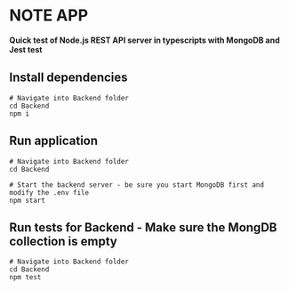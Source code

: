 # NOTE APP

**Quick test of Node.js REST API server in typescripts with MongoDB and Jest test**


## Install dependencies
```
# Navigate into Backend folder
cd Backend
npm i

```


## Run application
```
# Navigate into Backend folder
cd Backend

# Start the backend server - be sure you start MongoDB first and modify the .env file 
npm start

```



## Run tests for Backend - Make sure the MongDB collection is empty
```
# Navigate into Backend folder
cd Backend
npm test
```

